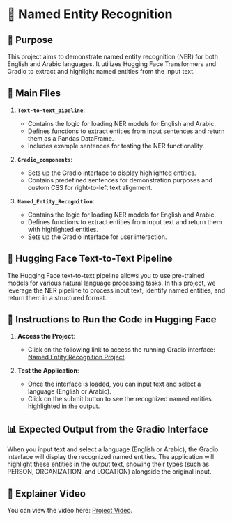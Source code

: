 # 🌟 Named Entity Recognition

## 🎯 Purpose

This project aims to demonstrate named entity recognition (NER) for both English and Arabic languages. It utilizes Hugging Face Transformers and Gradio to extract and highlight named entities from the input text.

## 📂 Main Files

1. **`Text-to-text_pipeline`**: 
   - Contains the logic for loading NER models for English and Arabic.
   - Defines functions to extract entities from input sentences and return them as a Pandas DataFrame.
   - Includes example sentences for testing the NER functionality.

2. **`Gradio_components`**: 
   - Sets up the Gradio interface to display highlighted entities.
   - Contains predefined sentences for demonstration purposes and custom CSS for right-to-left text alignment.

3. **`Named_Entity_Recognition`**: 
   - Contains the logic for loading NER models for English and Arabic.
   - Defines functions to extract entities from input text and return them with highlighted entities.
   - Sets up the Gradio interface for user interaction.

## 🔄 Hugging Face Text-to-Text Pipeline

The Hugging Face text-to-text pipeline allows you to use pre-trained models for various natural language processing tasks. In this project, we leverage the NER pipeline to process input text, identify named entities, and return them in a structured format.

## 🚀 Instructions to Run the Code in Hugging Face

1. **Access the Project**:
   - Click on the following link to access the running Gradio interface: [Named Entity Recognition Project](https://huggingface.co/spaces/1Noura/Named_Entity_Recognition).

2. **Test the Application**:
   - Once the interface is loaded, you can input text and select a language (English or Arabic).
   - Click on the submit button to see the recognized named entities highlighted in the output.

## 📊 Expected Output from the Gradio Interface

When you input text and select a language (English or Arabic), the Gradio interface will display the recognized named entities. The application will highlight these entities in the output text, showing their types (such as PERSON, ORGANIZATION, and LOCATION) alongside the original input.

## 🎥 Explainer Video

You can view the video here: [Project Video](<https://drive.google.com/file/d/1KyBjZE9bNuB5K5WEVYVehS_zVDVbatH-/view?usp=sharing>).

